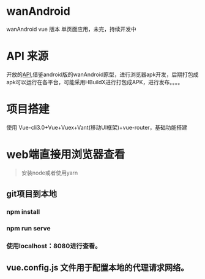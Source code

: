 # wanAndroid
wanAndroid vue 版本 单页面应用，未完，持续开发中
# API 来源
开放的[API](http://www.wanandroid.com/blog/show/2),借鉴android版的wanAndroid原型，进行浏览器apk开发，后期打包成apk可以运行在各平台，可能采用HBuildX进行打包成APK，进行发布。。。。
# 项目搭建

使用 Vue-cli3.0+Vue+Vuex+Vant(移动UI框架)+vue-router，基础功能搭建
# web端直接用浏览器查看
> 安装node或者使用yarn
## git项目到本地
### npm install
### npm run serve
### 使用localhost：8080进行查看。

## vue.config.js 文件用于配置本地的代理请求网络。
